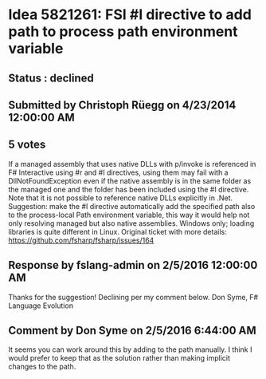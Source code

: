 # Idea 5821261: FSI #I directive to add path to process path environment variable #

## Status : declined

## Submitted by Christoph Rüegg on 4/23/2014 12:00:00 AM

## 5 votes

If a managed assembly that uses native DLLs with p/invoke is referenced in F# Interactive using #r and #I directives, using them may fail with a DllNotFoundException even if the native assembly is in the same folder as the managed one and the folder has been included using the #I directive. Note that it is not possible to reference native DLLs explicitly in .Net.
Suggestion: make the #I directive automatically add the specified path also to the process-local Path environment variable, this way it would help not only resolving managed but also native assemblies.
Windows only; loading libraries is quite different in Linux.
Original ticket with more details: https://github.com/fsharp/fsharp/issues/164

## Response by fslang-admin on 2/5/2016 12:00:00 AM

Thanks for the suggestion! Declining per my comment below.
Don Syme, F# Language Evolution


## Comment by Don Syme on 2/5/2016 6:44:00 AM

It seems you can work around this by adding to the path manually. I think I would prefer to keep that as the solution rather than making implicit changes to the path.
